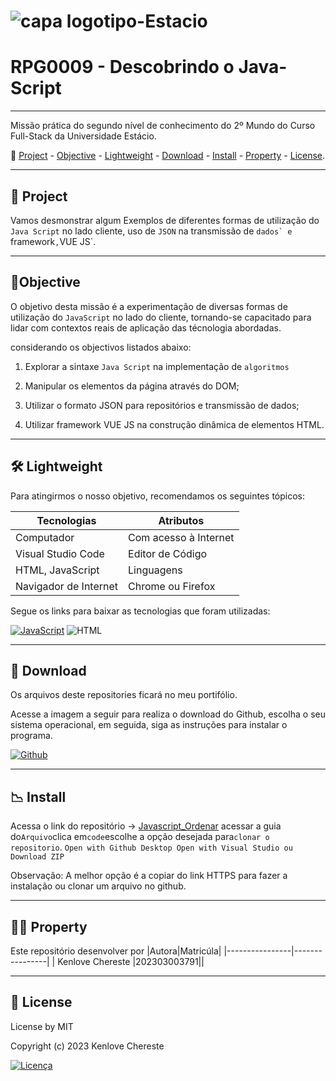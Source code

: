 
# ![capa logotipo-Estacio](https://github.com/Myloveken/JavaScript_Ordenar/assets/98883069/2626cf57-3219-4218-bcd8-ec2d0371869a)

# RPG0009 - Descobrindo o Java-Script

---

Missão prática do segundo nível de conhecimento do 2º Mundo do
Curso Full-Stack da Universidade Estácio.

🔗 [Project](#-project) - [Objective](#-objective) - [Lightweight](#-lightweight) - [Download](#-download) - [Install](#-install) - [Property](#property) - [License](#licence).

---

## 📜 Project

Vamos desmonstrar algum Exemplos de diferentes formas de utilização do `Java Script` no
lado cliente, uso de `JSON` na transmissão de ``dados` e
``framework`,`VUE JS`.

---

## 📑Objective

O objetivo desta missão é a experimentação de diversas formas de utilização do `JavaScript` no lado do cliente, tornando-se capacitado para lidar com contextos reais de aplicação das técnologia abordadas.

 considerando os objectivos listados abaixo:

1. Explorar a sintaxe `Java Script` na implementação de `algoritmos`

2. Manipular os elementos da página através do DOM;

3. Utilizar o formato JSON para repositórios e transmissão de
dados;

4. Utilizar framework VUE JS na construção dinâmica de
elementos HTML.

---

## 🛠 Lightweight

Para atingirmos o nosso objetivo, recomendamos os seguintes tópicos:

|Tecnologias| Atributos|
|----------------|-----------------|
| Computador | Com acesso à Internet|
| Visual Studio Code | Editor de Código |
| HTML, JavaScript | Linguagens|
| Navigador de Internet | Chrome ou Firefox|

Segue os links para baixar as tecnologias que foram utilizadas:

[![JavaScript](https://img.shields.io/badge/-JavaScript-F7DF1E?style=for-the-badge&logo=javascript&logoColor=black)](https://developer.mozilla.org/pt-BR/docs/Web/JavaScript) ![HTML](https://img.shields.io/badge/-HTML-ECE2FB?style=for-the-badge&logo=HTML5)&nbsp;

---

## 📩 Download

Os arquivos deste repositories ficará no meu portifólio.

Acesse a imagem a seguir para realiza o download do Github, escolha o seu sistema operacional, em seguida, siga as
instruções para instalar o programa.

[![Github](https://icongr.am/devicon/github-original.svg?size=50&color=currentColor)](https://git-scm.com/downloads)

---

## 📉 Install

Acessa o link do repositório → [Javascript_Ordenar](https://github.com/Myloveken/JavaScript_Ordenar.git)
acessar a guia do`Arquivo`clica em`code`escolhe a opção desejada para`clonar o repositorio`.
`Open with Github Desktop Open with Visual Studio ou Download ZIP`

 Observação:  A melhor opção é a copiar do link HTTPS para fazer a instalação ou clonar um arquivo no github.

---

## 👩‍💻 Property

Este repositório desenvolver por
|Autora|Matricúla|
|----------------|----------------|
| Kenlove Chereste |202303003791||

---

## 🔐 License

License by MIT

Copyright (c) 2023 Kenlove Chereste

[![Licença](https://img.shields.io/github/license/guedesert/meu-primeiro-site-cringe?style=for-the-badge&color=blue&label=licença)](./LICENSE)
